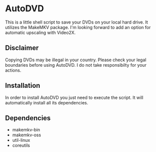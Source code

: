 # AutoDVD
This is a little shell script to save your DVDs on your local hard drive. It utilizes the MakeMKV package.
I'm looking forward to add an option for automatic upscaling with Video2X.

## Disclaimer
Copying DVDs may be illegal in your country.
Please check your legal boundaries before using AutoDVD.
I do not take responsibilty for your actions.

## Installation
In order to install AutoDVD you just need to execute the script. It will automatically install all its dependencies.

## Dependencies
- makemkv-bin
- makemkv-oss
- util-linux
- coreutils
